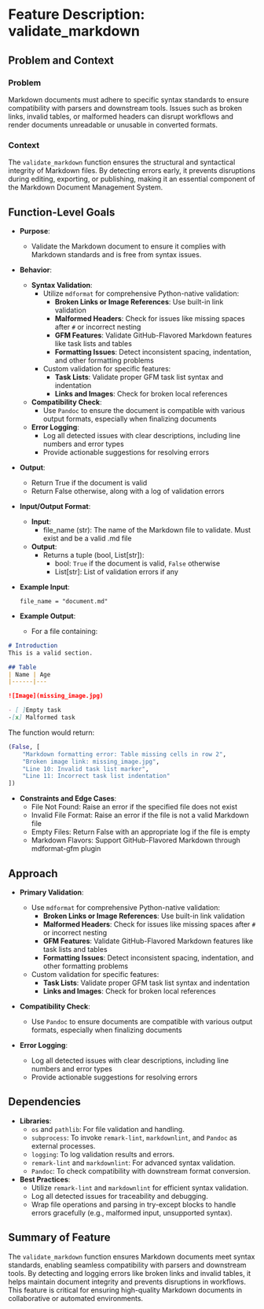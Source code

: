 # Feature Description: validate_markdown

## Problem and Context

### Problem

Markdown documents must adhere to specific syntax standards to ensure compatibility with parsers and downstream tools. Issues such as broken links, invalid tables, or malformed headers can disrupt workflows and render documents unreadable or unusable in converted formats.

### Context

The `validate_markdown` function ensures the structural and syntactical integrity of Markdown files. By detecting errors early, it prevents disruptions during editing, exporting, or publishing, making it an essential component of the Markdown Document Management System.

## Function-Level Goals

- **Purpose**:
  - Validate the Markdown document to ensure it complies with Markdown standards and is free from syntax issues.
- **Behavior**:
  - **Syntax Validation**:
    - Utilize `mdformat` for comprehensive Python-native validation:
      - **Broken Links or Image References**: Use built-in link validation
      - **Malformed Headers**: Check for issues like missing spaces after `#` or incorrect nesting
      - **GFM Features**: Validate GitHub-Flavored Markdown features like task lists and tables
      - **Formatting Issues**: Detect inconsistent spacing, indentation, and other formatting problems
    - Custom validation for specific features:
      - **Task Lists**: Validate proper GFM task list syntax and indentation
      - **Links and Images**: Check for broken local references
  - **Compatibility Check**:
    - Use `Pandoc` to ensure the document is compatible with various output formats, especially when finalizing documents
  - **Error Logging**:
    - Log all detected issues with clear descriptions, including line numbers and error types
    - Provide actionable suggestions for resolving errors
- **Output**:
  - Return True if the document is valid
  - Return False otherwise, along with a log of validation errors
- **Input/Output Format**:
  - **Input**:
    - file_name (str): The name of the Markdown file to validate. Must exist and be a valid .md file
  - **Output**:
    - Returns a tuple (bool, List[str]):
      - bool: `True` if the document is valid, `False` otherwise
      - List[str]: List of validation errors if any
      
- **Example Input**:
  ```
  file_name = "document.md"
  ```
- **Example Output**:
  - For a file containing:

```markdown
# Introduction
This is a valid section.

## Table
| Name | Age
|------|---

![Image](missing_image.jpg)

- [ ]Empty task
-[x] Malformed task
```

The function would return:

```python
(False, [
    "Markdown formatting error: Table missing cells in row 2",
    "Broken image link: missing_image.jpg",
    "Line 10: Invalid task list marker",
    "Line 11: Incorrect task list indentation"
])
```

- **Constraints and Edge Cases**:
  - File Not Found: Raise an error if the specified file does not exist
  - Invalid File Format: Raise an error if the file is not a valid Markdown file
  - Empty Files: Return False with an appropriate log if the file is empty
  - Markdown Flavors: Support GitHub-Flavored Markdown through mdformat-gfm plugin

## Approach

- **Primary Validation**:
  - Use `mdformat` for comprehensive Python-native validation:
    - **Broken Links or Image References**: Use built-in link validation
    - **Malformed Headers**: Check for issues like missing spaces after `#` or incorrect nesting
    - **GFM Features**: Validate GitHub-Flavored Markdown features like task lists and tables
    - **Formatting Issues**: Detect inconsistent spacing, indentation, and other formatting problems
  - Custom validation for specific features:
    - **Task Lists**: Validate proper GFM task list syntax and indentation
    - **Links and Images**: Check for broken local references

- **Compatibility Check**:
  - Use `Pandoc` to ensure documents are compatible with various output formats, especially when finalizing documents

- **Error Logging**:
  - Log all detected issues with clear descriptions, including line numbers and error types
  - Provide actionable suggestions for resolving errors

## Dependencies

- **Libraries**:
  - `os` and `pathlib`: For file validation and handling.
  - `subprocess`: To invoke `remark-lint`, `markdownlint`, and `Pandoc` as external processes.
  - `logging`: To log validation results and errors.
  - `remark-lint` and `markdownlint`: For advanced syntax validation.
  - `Pandoc`: To check compatibility with downstream format conversion.
- **Best Practices**:
  - Utilize `remark-lint` and `markdownlint` for efficient syntax validation.
  - Log all detected issues for traceability and debugging.
  - Wrap file operations and parsing in try-except blocks to handle errors gracefully (e.g., malformed input, unsupported syntax).

## Summary of Feature

The `validate_markdown` function ensures Markdown documents meet syntax standards, enabling seamless compatibility with parsers and downstream tools. By detecting and logging errors like broken links and invalid tables, it helps maintain document integrity and prevents disruptions in workflows. This feature is critical for ensuring high-quality Markdown documents in collaborative or automated environments.
